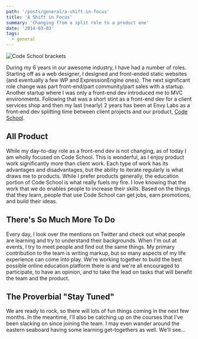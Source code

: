 ```yaml
---
path: '/posts/general/a-shift-in-focus'
title: 'A Shift in Focus'
summary: 'Changing from a split role to a product one'
date: '2014-03-03'
tags:
  - general
---
```


![Code School brackets](/assets/images/posts/general/a-shift-in-focus/brackets-code-school.png)

During my 6 years in our awesome industry, I have had a number of roles. Starting off as a web designer, I designed and front-ended static websites (and eventually a few WP and ExpressionEngine ones). The next significant role change was part front-end/part community/part sales with a startup. Another startup where I was only a front-end dev introduced me to MVC environments. Following that was a short stint as a front-end dev for a client services shop and then my last (nearly) 2 years has been at Envy Labs as a front-end dev splitting time between client projects and our product, [Code School](http://codeschool.com).

## All Product

While my day-to-day role as a front-end dev is not changing, as of today I am wholly focused on Code School. This is wonderful, as I enjoy product work significantly more than client work. Each type of work has its advantages and disadvantages, but the ability to iterate regularly is what draws me to products. While I prefer products generally, the education portion of Code School is what really fuels my fire. I love knowing that the work that we do enables people to increase their skills. Based on the things that they learn, people that use Code School can get jobs, earn promotions, and build their ideas.

## There's So Much More To Do

Every day, I look over the mentions on Twitter and check out what people are learning and try to understand their backgrounds. When I'm out at events, I try to meet people and find out the same things. My primary contribution to the team is writing markup, but so many aspects of my life experience can come into play. We're working together to build the best possible online education platform there is and we're all encouraged to participate, to have an opinion, and to take the lead on tasks that will benefit the team and the product.

## The Proverbial "Stay Tuned"

We are ready to rock, so there will lots of fun things coming in the next few months. In the meantime, I'll also be catching up on the courses that I've been slacking on since joining the team. I may even wander around the eastern seaboard having some learning get-togethers as well. We'll see...